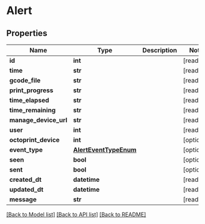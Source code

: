 # Alert


## Properties
Name | Type | Description | Notes
------------ | ------------- | ------------- | -------------
**id** | **int** |  | [readonly] 
**time** | **str** |  | [readonly] 
**gcode_file** | **str** |  | [readonly] 
**print_progress** | **str** |  | [readonly] 
**time_elapsed** | **str** |  | [readonly] 
**time_remaining** | **str** |  | [readonly] 
**manage_device_url** | **str** |  | [readonly] 
**user** | **int** |  | [readonly] 
**octoprint_device** | **int** |  | [optional] 
**event_type** | [**AlertEventTypeEnum**](AlertEventTypeEnum.md) |  | [optional] 
**seen** | **bool** |  | [optional] 
**sent** | **bool** |  | [optional] 
**created_dt** | **datetime** |  | [readonly] 
**updated_dt** | **datetime** |  | [readonly] 
**message** | **str** |  | [readonly] 

[[Back to Model list]](../README.md#documentation-for-models) [[Back to API list]](../README.md#documentation-for-api-endpoints) [[Back to README]](../README.md)


